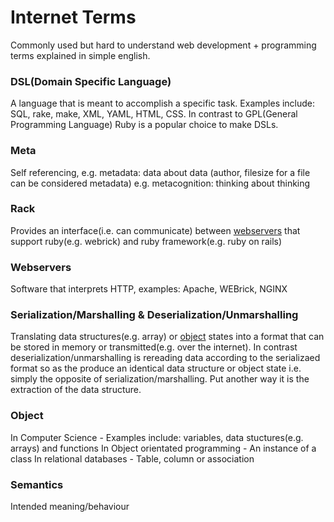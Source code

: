 # Internet Terms

Commonly used but hard to understand web development + programming terms explained in simple english.

### <a name='dsl'></a>DSL(Domain Specific Language) 
A language that is meant to accomplish a specific task. Examples include: SQL, rake, make, XML, YAML, HTML, CSS. In contrast to GPL(General Programming Language)
Ruby is a popular choice to make DSLs.

### <a name='meta'></a>Meta 
Self referencing, e.g. metadata: data about data (author, filesize for a file can be considered metadata)
                  e.g. metacognition: thinking about thinking
                  
### <a name='rack'></a>Rack
Provides an interface(i.e. can communicate) between [webservers](#webservers) that support ruby(e.g. webrick) and ruby framework(e.g. ruby on rails) 

### <a name='webservers'></a>Webservers
Software that interprets HTTP, examples: Apache, WEBrick, NGINX

### <a name='serialization'></a>Serialization/Marshalling & Deserialization/Unmarshalling
Translating data structures(e.g. array) or [object](#object) states into a format that can be stored in memory or transmitted(e.g. over the internet). 
In contrast deserialization/unmarshalling is rereading data according to the serializaed format so as the produce an identical data structure or object state i.e. simply the opposite of serialization/marshalling. Put another way it is the extraction of the data structure.

### <a name='object'></a>Object
In Computer Science - Examples include: variables, data stuctures(e.g. arrays) and functions 
In Object orientated programming - An instance of a class 
In relational databases - Table, column or association 

### <a name='semantics'></a>Semantics
Intended meaning/behaviour
